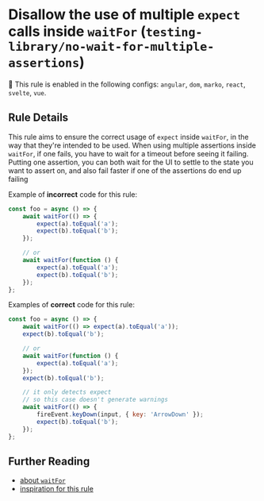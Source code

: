 # Disallow the use of multiple `expect` calls inside `waitFor` (`testing-library/no-wait-for-multiple-assertions`)

💼 This rule is enabled in the following configs: `angular`, `dom`, `marko`, `react`, `svelte`, `vue`.

<!-- end auto-generated rule header -->

## Rule Details

This rule aims to ensure the correct usage of `expect` inside `waitFor`, in the way that they're intended to be used.
When using multiple assertions inside `waitFor`, if one fails, you have to wait for a timeout before seeing it failing.
Putting one assertion, you can both wait for the UI to settle to the state you want to assert on,
and also fail faster if one of the assertions do end up failing

Example of **incorrect** code for this rule:

```js
const foo = async () => {
	await waitFor(() => {
		expect(a).toEqual('a');
		expect(b).toEqual('b');
	});

	// or
	await waitFor(function () {
		expect(a).toEqual('a');
		expect(b).toEqual('b');
	});
};
```

Examples of **correct** code for this rule:

```js
const foo = async () => {
	await waitFor(() => expect(a).toEqual('a'));
	expect(b).toEqual('b');

	// or
	await waitFor(function () {
		expect(a).toEqual('a');
	});
	expect(b).toEqual('b');

	// it only detects expect
	// so this case doesn't generate warnings
	await waitFor(() => {
		fireEvent.keyDown(input, { key: 'ArrowDown' });
		expect(b).toEqual('b');
	});
};
```

## Further Reading

- [about `waitFor`](https://testing-library.com/docs/dom-testing-library/api-async#waitfor)
- [inspiration for this rule](https://kentcdodds.com/blog/common-mistakes-with-react-testing-library#having-multiple-assertions-in-a-single-waitfor-callback)
